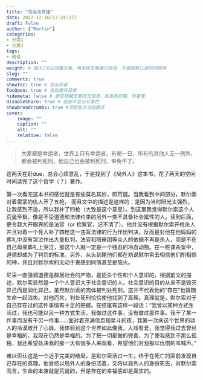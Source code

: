 ```yaml
---
title: "荒诞与真理"
date: 2022-12-16T17:24:27Z
draft: False
author: ["Martin"]
categories: 
- 分类1
- 分类2
tags: 
- 阅读
description: ""
weight: # 输入1可以顶置文章，用来给文章展示排序，不填就默认按时间排序
slug: ""
comments: true
showToc: true # 显示目录
TocOpen: true # 自动展开目录
hidemeta: false # 是否隐藏文章的元信息，如发布日期、作者等
disableShare: true # 底部不显示分享栏
showbreadcrumbs: true #顶部显示当前路径
cover:
    image: ""
    caption: ""
    alt: ""
    relative: false
---
```

> 大家都是幸运者，世界上只有幸运者。有朝一日，所有的其他人无一例外，都会被判死刑，他自己也会被判死刑，幸免不了。

这两天在赶due，总会心烦意乱，于是找到了《局外人》这本书，花了两天的空闲时间读完了这个哲学（？）著作。

第一次看完这本书的感觉就是有些莫名其妙，即荒诞。当我看到中间部分，默尔索对着雷蒙的仇人开了五枪，
而且文中的描述是这样的：是因为当时阳光太强烈，让我感到不适，所以我补了四枪（大致是这个意思）。到这里我觉得默尔索这个人荒诞至极，像是不受道德和法律约束的另外一类不具备社会属性的人。读到后面，更令我大开眼界的是法官（or 检察官，记不清了）。他并没有根据默尔索开枪杀人并且对着一个死人补了四枪这一违背法律的行为作出判决，反而是对他在他妈妈的葬礼中没有哭泣作出大量批判，法官和陪审团等众人的依据不再是杀人，而是不在自己母亲葬礼上哭泣，那这个人就一定是一个残忍的冷血动物。在一桩谋杀案中，道德却成为了判罚的标准。另外，从头到尾他们都在劝说默尔索去相信他们所相信的神，并且对默尔索的无动于衷感到同情甚至是恼火。

尼采一直强调道德是群居社会的产物，是扼杀个性和个人意识的。根据前文的描述，默尔索显然是一个个人意识大于社会意识的人。社会意识的目的从来不是毁灭异己而是同化异己，虽然默尔索的肉体被判处死刑，这并不代表他的“存在”也跟随生命一起消失。对他而言，判处死刑恰恰使他找到了真理。真理就是，默尔索对于自己存在过的这件事情有十足的把握。在结尾有这样一段话：“我曾以某种方式生活过，我也可能以另一种方式生活。我做过这件事，没有做过那件事。我干了某一件事而没有干另一件事......面对着充满信息和星斗的夜，我第一次向这个世界的动人的冷漠敞开了心扉。我体验到这个世界如此像我，入戏有爱，我觉得我过去曾经是幸福的，我现在仍然是幸福的。为了把一切都做的完善，为了使我感到不那么孤独，我还希望处决我的那一天有很多人来观看，希望他们对我报以仇恨的叫喊声。”

难以否认这是一个近乎完美的结局，是默尔索活过一生，终于在死亡的面前发现自己存在的真理。他曾经以局外人的身份活着，又将以局外人的身份死去，对默尔索而言，生命的本身就是荒诞的，但是存在的幸福感却是真实的。

